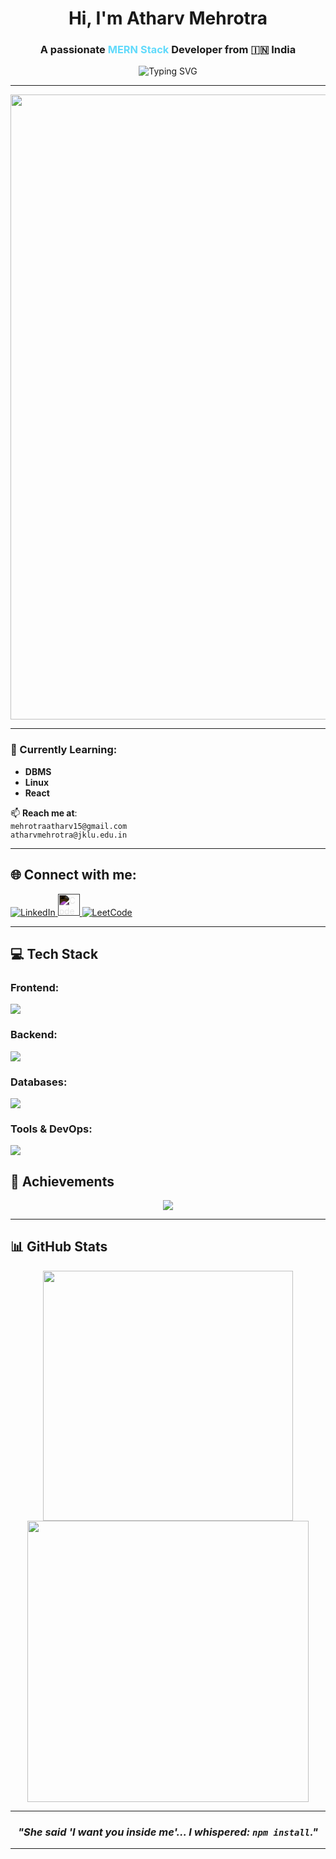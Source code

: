 <h1 align="center">
  Hi, I'm Atharv Mehrotra
</h1>

<h3 align="center">
  A passionate <span style="color:#61DAFB;">MERN Stack</span> Developer from 🇮🇳 India
</h3>

<p align="center">
  <img src="https://readme-typing-svg.demolab.com?font=Fira+Code&weight=500&size=22&pause=1000&color=61DAFB&center=true&width=435&lines=React+%2F+Node.js+Developer;JAVA+%7C+Linux+Enthusiast;Always+Learning+New+Tech!+%F0%9F%9A%80" alt="Typing SVG" />
</p>

---

<p align="center">
  <img src="https://user-images.githubusercontent.com/74038190/225813708-98b745f2-7d22-48cf-9150-083f1b00d6c9.gif" width="1000" />
</p>

---

### 🚀 Currently Learning:
- **DBMS**
- **Linux**
- **React**

📫 **Reach me at**:  
`mehrotraatharv15@gmail.com`  
`atharvmehrotra@jklu.edu.in`

---

## 🌐 Connect with me:

<p align="left">
  <a href="https://linkedin.com/in/atharvmehrotra27" target="_blank">
    <img src="https://skillicons.dev/icons?i=linkedin" alt="LinkedIn" />
  </a>
  <a href="https://www.codechef.com/users/atharvmehrotra" target="_blank">
    <img src="https://cdn.jsdelivr.net/npm/simple-icons@3.1.0/icons/codechef.svg" alt="CodeChef" width="35" style="filter: invert(1);" />
  </a>
  <a href="https://leetcode.com/u/atharvix/" target="_blank">
    <img src="https://skillicons.dev/icons?i=leetcode" alt="LeetCode" />
  </a>
</p>

---

## 💻 Tech Stack

### Frontend:
<p>
  <img src="https://skillicons.dev/icons?i=html,css,js,react,tailwind" />
</p>

### Backend:
<p>
  <img src="https://skillicons.dev/icons?i=nodejs,python,django,java,spring" />
</p>

### Databases:
<p>
  <img src="https://skillicons.dev/icons?i=mysql,mongodb" />
</p>

### Tools & DevOps:
<p>
  <img src="https://skillicons.dev/icons?i=git,aws,vscode" />
</p>

## 🏅 Achievements

<p align="center">
  <img src="https://github-profile-trophy.vercel.app/?username=atharvix&theme=radical&no-frame=true&no-bg=true&margin-w=10&row=1&column=7" />
</p>

---

## 📊 GitHub Stats

<p align="center">
  <img src="https://github-readme-stats.vercel.app/api/top-langs?username=atharvix&show_icons=true&locale=en&layout=compact&theme=radical" width="400" />
  <img src="https://github-readme-stats.vercel.app/api?username=atharvix&show_icons=true&locale=en&theme=radical" width="450" />
</p>

---

<h3 align="center">
  <i>"She said 'I want you inside me'... I whispered: <code>npm install</code>."</i>
</h3>

---
